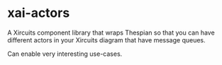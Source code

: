 # xai-actors

A Xircuits component library that wraps Thespian so that you can have different actors in your Xircuits diagram that have message queues.

Can enable very interesting use-cases.
